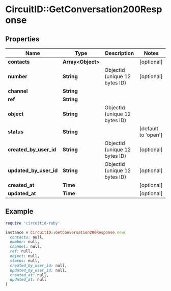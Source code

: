 # CircuitID::GetConversation200Response

## Properties

| Name | Type | Description | Notes |
| ---- | ---- | ----------- | ----- |
| **contacts** | **Array&lt;Object&gt;** |  | [optional] |
| **number** | **String** | ObjectId (unique 12 bytes ID) | [optional] |
| **channel** | **String** |  |  |
| **ref** | **String** |  |  |
| **object** | **String** | ObjectId (unique 12 bytes ID) |  |
| **status** | **String** |  | [default to &#39;open&#39;] |
| **created_by_user_id** | **String** | ObjectId (unique 12 bytes ID) | [optional] |
| **updated_by_user_id** | **String** | ObjectId (unique 12 bytes ID) | [optional] |
| **created_at** | **Time** |  | [optional] |
| **updated_at** | **Time** |  | [optional] |

## Example

```ruby
require 'circuitid-ruby'

instance = CircuitID::GetConversation200Response.new(
  contacts: null,
  number: null,
  channel: null,
  ref: null,
  object: null,
  status: null,
  created_by_user_id: null,
  updated_by_user_id: null,
  created_at: null,
  updated_at: null
)
```

